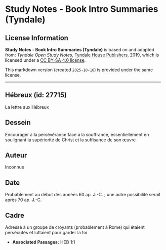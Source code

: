 # Study Notes - Book Intro Summaries (Tyndale)

## License Information

**Study Notes - Book Intro Summaries (Tyndale)** is based on and adapted from: _Tyndale Open Study Notes_, [Tyndale House Publishers](https://tyndaleopenresources.com/), 2019, which is licensed under a [CC BY-SA 4.0 license](https://creativecommons.org/licenses/by-sa/4.0/legalcode.en).

This markdown version (created `2025-10-16`) is provided under the same license.



--------------------------------

## Hébreux (id: 27715)

La lettre aux Hébreux

Dessein
-------

Encourager à la persévérance face à la souffrance, essentiellement en soulignant la supériorité de Christ et la suffisance de son œuvre

Auteur
------

Inconnue

Date
----

Probablement au début des années 60 ap. J.\-C. ; une autre possibilité serait après 70 ap. J.\-C.

Cadre
-----

Adressé à un groupe de croyants (probablement à Rome) qui étaient persécutés et luttaient pour garder la foi

* **Associated Passages:** HEB 1:1

